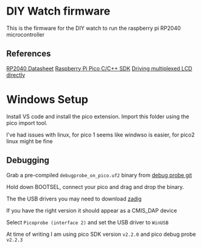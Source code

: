 # DIY Watch firmware

This is the firmware for the DIY watch to run the raspberry pi RP2040 microcontroller

## References

[RP2040 Datasheet](https://datasheets.raspberrypi.com/rp2040/rp2040-datasheet.pdf)
[Raspberry Pi Pico C/C++ SDK](https://datasheets.raspberrypi.com/pico/raspberry-pi-pico-c-sdk.pdf)
[Driving multiplexed LCD directly](https://ww1.microchip.com/downloads/en/Appnotes/doc8103.pdf)

# Windows Setup

Install VS code and install the pico extension. Import this folder using the pico import tool.

I've had issues with linux, for pico 1 seems like windwso is easier, for pico2 linux might be fine

## Debugging

Grab a pre-compiled `debugprobe_on_pico.uf2` binary from [debug probe git](https://github.com/raspberrypi/debugprobe/releases)

Hold down BOOTSEL, connect your pico and drag and drop the binary.

The the USB drivers you may need to download [zadig](https://zadig.akeo.ie/)

If you have the right version it should appear as a CMIS_DAP device

Select `Picoprobe (interface 2)` and set the USB driver to `WinUSB`

At time of writing I am using pico SDK version `v2.2.0` and pico debug probe `v2.2.3`
 
